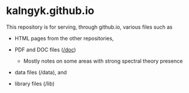 # kalngyk.github.io

This repository is for serving, through github.io, various files such as

- HTML pages from the other repositories, 

- PDF and DOC files ([/doc](https://kalngyk.github.io/tree/main/doc/))
     - Mostly notes on some areas with strong spectral theory presence

- data files (/data), and

- library files (/lib)


